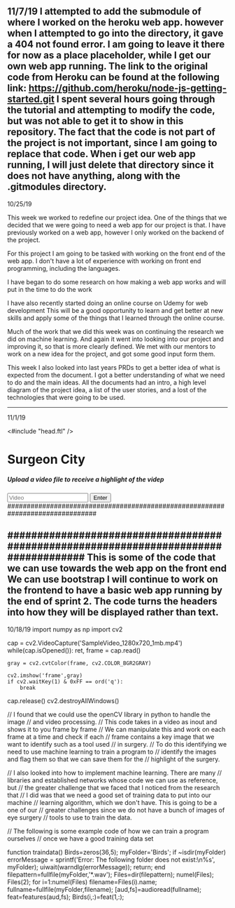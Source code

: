11/7/19
I attempted to add the submodule of where I worked on the heroku web app. however
when I attempted to go into the directory, it gave a 404 not found error. I am going to
leave it there for now as a place placeholder, while I get our own web app running.
The link to the original code from Heroku can be found at the following link:
https://github.com/heroku/node-js-getting-started.git
I spent several hours going through the tutorial and attempting to modify the code,
but was not able to get it to show in this repository. The fact that the code is not
part of the project is not important, since I am going to replace that code. When i get our web app running, I will just delete that directory since it does not have anything,
along with the .gitmodules directory.
------------------------------------------------------------------------------- 

10/25/19

This week we worked to redefine our project idea. One of the things that we decided that we were going to need a web app for our project is that. I have previously worked on a web app, however I only worked on the backend of the project.

For this project I am going to be tasked with working on the front end of the web app. I don't have a lot of experience with working on front end programming, including the languages.

I have began to do some research on how making a web app works and will put in the time to do the work

I have also recently started doing an online course on Udemy for web development This will be a good opportunity to learn and get better at new skills and apply some of the things that I learned through the online course.

Much of the work that we did this week was on continuing the research we did on machine learning. And again it went into looking into our project and improving it, so that is more clearly defined. We met with our mentors to work on a new idea for the project, and got some good input form them.

This week I also looked into last years PRDs to get a better idea of what is expected from the document. I got a better understanding of what we need to do and the main ideas. All the documents had an intro, a high level diagram of the project idea, a list of the user stories, and a lost of the technologies that were going to be used.

-------------------------------------------------------------------------------------
11/1/19
<!DOCTYPE html>
<html>
	<head>
		<title>Surgeon City!</title>
   		<#include "head.ftl" />
 	</head>
	<body>
		<div class="body-container">
			<div id="title-text" class="flex-column">
	   			<h1 id="title">Surgeon City</h1>
	  			<h5 id="subtitle">Upload a video file to receive a highlight of the videp</h5>
			</div>
			<div id="search-section" class="flex-row">
				<input type="text" id="searchbar" placeholder="Video"></input>
				<button id="">Enter</button>
	         <div class="result-container" style="display: none">
                  <div id="result-header" class="flex-row">
                        <div id="back-to-index" class="clickable">
                                <h1>ASE</h1>
                        </div>
                  <input type="text" id="video-input" placeholder="Enter Video Here"></input>
                  <button id="video highlight result">Search</button>
                    </div>
                        <div id="result-list"></div>
            </div>
      </body>
</html>
###############################################################################
<meta charset="UTF-8">
<meta name="viewport" content="width=device-width, initial-scale=1.0">

<!-- Latest compiled and minified CSS -->
<link rel="stylesheet" href="https://maxcdn.bootstrapcdn.com/bootstrap/4.1.3/css/bootstrap.min.css">

<link rel="stylesheet" href="/css/index.css" />

<!-- Import JS for index.ftl -->
<script src="/js/index.js"></script>

<!-- Popper JS -->
<script src="https://cdnjs.cloudflare.com/ajax/libs/popper.js/1.14.3/umd/popper.min.js"></script>

<!-- Latest compiled JavaScript -->
<script src="https://maxcdn.bootstrapcdn.com/bootstrap/4.1.3/js/bootstrap.min.js"></script>
#####################################################################################
This is some of the code that we can use towards the web app on the front end
We can use bootstrap
I will continue to work on the frontend to have a basic web app running by the
end of sprint 2. The code turns the headers into how they will be displayed rather
than text.
-----------------------------------------------------------------------------------
10/18/19
import numpy as np import cv2

cap = cv2.VideoCapture('SampleVideo_1280x720_1mb.mp4')
while(cap.isOpened()):
    ret, frame = cap.read()

    gray = cv2.cvtColor(frame, cv2.COLOR_BGR2GRAY)

    cv2.imshow('frame',gray)
    if cv2.waitKey(1) & 0xFF == ord('q'):
        break

cap.release()
cv2.destroyAllWindows()

// I found that we could use the openCV library in python to handle the image
// and video processing.
// This code takes in a video as inout and shows it to you frame by frame
// We can manipulate this and work on each frame at a time and check if each
// frame contains a key image that we want to identify such as a tool used
// in surgery.
// To do this identifying we need to use machine learning to train a program to
//  identify the images and flag them so that we can save them for the
// highlight of the surgery.

// I also looked into how to implement machine learning. There are many
// libraries and established networks whose code we can use as reference, but
//  the greater challenge that we faced that I noticed from the research that
// I did was that we need a good set of training data to put into our machine
// learning algorithm, which we don't have. This is going to be a one of our
// greater challenges since we do not have a bunch of images of eye surgery
// tools to use to train the data.

// The following is some example code of how we can train a program ourselves
// once we have a good training data set

function traindata()
Birds=zeros(36,5);
myFolder='Birds';
if ~isdir(myFolder)
  errorMessage = sprintf('Error: The following folder does not exist:\n%s', myFolder);
  uiwait(warndlg(errorMessage));
  return;
end
filepattern=fullfile(myFolder,'*.wav');
Files=dir(filepattern);
numel(Files);
Files(2);
for i=1:numel(Files)
    filename=Files(i).name;
    fullname=fullfile(myFolder,filename);
    [aud,fs]=audioread(fullname);
    feat=features(aud,fs);
    Birds(i,:)=feat(1,:);
